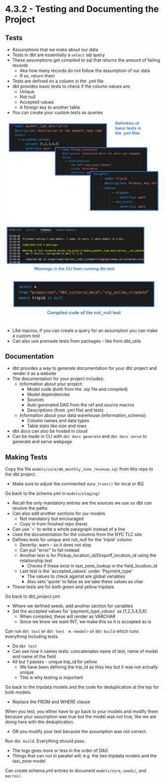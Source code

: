 # 4.3.2 - Testing and Documenting the Project

## Tests
- Assumptions that we make about our data
- Tests in dbt are essentially a `select` sql query
- These assumptions get compiled to sql that returns the amount of failing records
    - Aka how many records do not follow the assumption of our data
    - If so, return them
- Tests are defined on a column in the .yml file
- dbt provides basic tests to check if the column values are:
    - Unique
    - Not null
    - Accepted values
    - A foreign key to another table
- You can create your custom tests as queries

![tests](../images/4.3.2-test.PNG)
![compiled](../images/4.3.2-compiled.png)
- Like macros, if you can create a query for an assumption you can make a custom test
- Can also use premade tests from packages - like from dbt_utils

## Documentation
- dbt provides a way to generate documentation for your dbt project and render it as a website
- The documentation for your project includes:
    - Information about your project:
        - Model code (both from the .sql file and compiled)
        - Model dependencies
        - Sources
        - Auto generated DAG from the ref and source macros
        - Descriptions (from .yml file) and tests
    - Information about your data warehouse (information_schema):
        - Column names and data types
        - Table stats like size and rows
- dbt docs can also be hosted in cloud
- Can be made in CLI with `dbt docs generate` and `dbt docs serve` to generate and serve webpage

## Making Tests
Copy the file `models/core/dm_monthly_zone_revenue.sql` from this repo to the dbt project.
- Make sure to adjust the commented `date_trunc()` for local or BQ

Go back to the schema.yml in `models/staging/`
- Recall the only mandatory entries are the sources we use so dbt can resolve the paths
- Can also add another sections for our models
    - Not mandatory but encouraged
    - Copy in from finished repo (here)
- Can use '>' to write a whole paragraph instead of a line
- Uses the documentation for the columns from the NYC TLC site
- Defines tests for unique and not_null for the 'tripid' column
    - Severity: warn - so it does not stop
    - Can put "error" to fail instead
    - Another test is for Pickup_location_id/Dropoff_location_id using the relationship test
        - Checks if these exist in taxi_zone_lookup in the field_location_id
    - Last test is the 'accepted_values' under 'Payment_type'
        - The values to check against are global variables
        - Also sets 'quote' to false as we take these values as char
- These tests are for both green and yellow tripdata

Go back to dbt_project.yml
- Where we defined seeds, add another section for variables
- Set the accepted values for 'payment_type_values' as [1,2,3,4,5,6]
    - When compiled, these will render as VARCHAR
    - Since we know we want INT, we make this so it is accepted as is

Can run `dbt test` or `dbt test -m <model>` or `dbt build` which runs everything including tests.
- Do `dbt test`
- Can see how it names tests: concatenates name of test, name of model and name of the field
- All but 1 passes - unique trip_id for yellow
    - We have been defining the trip_id as they key but it was not actually unique
    - This is why testing is important

Go back to the tripdata models and the code for deduplication at the top for both models.
- Replace the FROM and WHERE clause

When you test, you either have to go back to your models and modify them because your assumption was true but the model was not true, like we are doing here with the deduplication.
- OR you modify your test because the assumption was not correct.

Run `dbt build`. Everything should pass.
- The logs goes more or less in the order of DAG
- Things that can run in parallel will; e.g. the two tripdata models and the taxi_zone model

Can create schema.yml entries to document `models/core`, `seeds/`, and `macros/`.